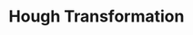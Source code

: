 ---
types: "word"

title: "Hough Transformation"

categories: ['']

tags: ['Hough', 'Transformation']

arabic: 'تحويل هف'

arexps: []

enwords: ['Hough Transformation']

enexps: []

arlexicons: 'ح'

enlexicons: 'H'

authors: ['Ruqayya Roshdy']

translators: ['']

citations: 'تطبيقات الذكاء الاصطناعي في خدمة اللغة العربية'

sources: 'مركز الملك عبدالله بن عبدالعزيز الدولي لخدمة اللغة العربية'

word: "true"

slug: ""
---